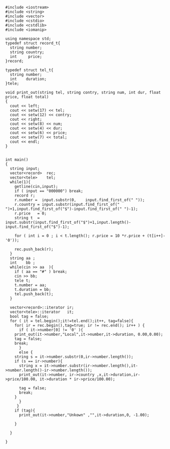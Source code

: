 	#include <iostream>
	#include <string>
	#include <vector>
	#include <cstdio>
	#include <cstdlib>
	#include <iomanip>
	
	using namespace std;
	typedef struct record_t{
	  string number;
	  string country;
	  int     price;
	}record;
	
	typedef struct tel_t{
	  string number;
	  int    duration;
	}tele;
	
	void print_out(string tel, string contry, string num, int dur, float price, float total)
	{
	  cout << left;
	  cout << setw(17) << tel;
	  cout << setw(12) << contry;
	  cout << right;
	  cout << setw(8) << num;
	  cout << setw(4) << dur;
	  cout << setw(6) << price;
	  cout << setw(7) << total;
	  cout << endl;
	}
	
	
	int main()
	{
	  string input;
	  vector<record>  rec;
	  vector<tele>    tel;
	  while(1){
	    getline(cin,input);
	    if ( input == "000000") break;
	    record r;
	    r.number =  input.substr(0,    input.find_first_of(" "));
	    r.country = input.substr(input.find_first_of(" ")+1,input.find_first_of("$")-input.find_first_of(" ")-1);
	    r.price   = 0;
	    string t  = input.substr(input.find_first_of("$")+1,input.length()-input.find_first_of("$")-1);
	   
	    for ( int i = 0 ; i < t.length(); r.price = 10 *r.price + (t[i++]-'0'));
	    
	    rec.push_back(r);
	  }
	  string aa ;
	  int    bb ;
	  while(cin >> aa  ){
	    if ( aa == "#" ) break;
	    cin >> bb;
	    tele t;
	    t.number = aa;
	    t.duration = bb;
	    tel.push_back(t);
	  }
	
	  vector<record>::iterator ir;
	  vector<tele>::iterator   it;
	  bool tag = false;
	  for ( it = tel.begin();it!=tel.end();it++, tag=false){
	    for( ir = rec.begin(),tag=true; ir != rec.end(); ir++ ) {
	      if ( it->number[0] != '0' ){
		print_out(it->number,"Local",it->number,it->duration, 0.00,0.00);
		tag = false;
		break;
	      }
	      else {
		string s = it->number.substr(0,ir->number.length());
		if (s == ir->number){
		  string x = it->number.substr(ir->number.length(),it->number.length()-ir->number.length());
		  print_out(it->number, ir->country ,x,it->duration,ir->price/100.00, it->duration * ir->price/100.00);
	
		  tag = false;
		  break;
		}
	      }
	     }
	    if (tag){
	      print_out(it->number,"Unkown" ,"",it->duration,0, -1.00);
	      
	    }
	     
	  }
	
	}
